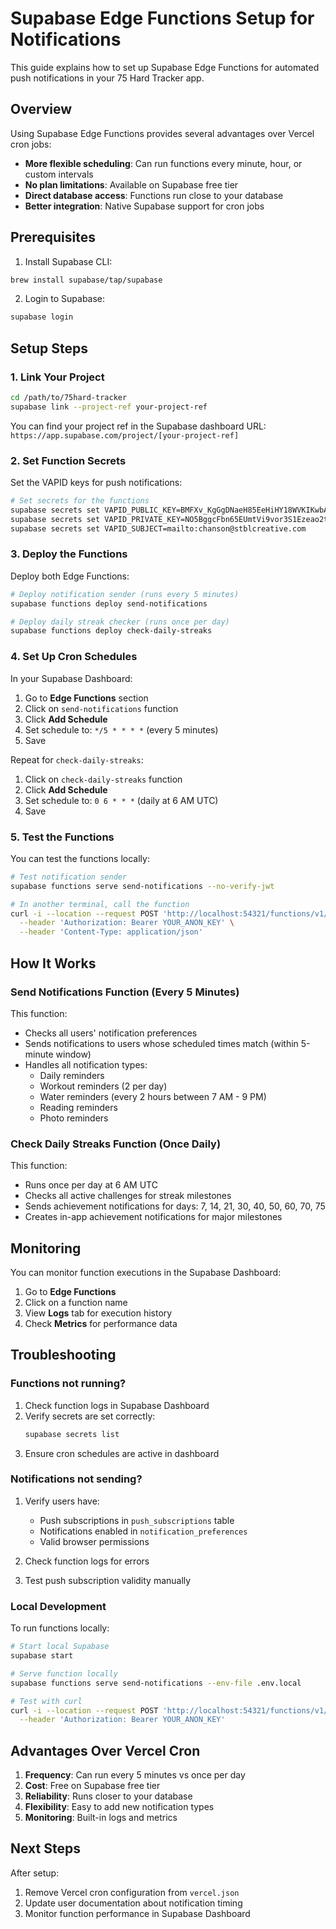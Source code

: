 # Supabase Edge Functions Setup for Notifications

This guide explains how to set up Supabase Edge Functions for automated push notifications in your 75 Hard Tracker app.

## Overview

Using Supabase Edge Functions provides several advantages over Vercel cron jobs:
- **More flexible scheduling**: Can run functions every minute, hour, or custom intervals
- **No plan limitations**: Available on Supabase free tier
- **Direct database access**: Functions run close to your database
- **Better integration**: Native Supabase support for cron jobs

## Prerequisites

1. Install Supabase CLI:
```bash
brew install supabase/tap/supabase
```

2. Login to Supabase:
```bash
supabase login
```

## Setup Steps

### 1. Link Your Project

```bash
cd /path/to/75hard-tracker
supabase link --project-ref your-project-ref
```

You can find your project ref in the Supabase dashboard URL: `https://app.supabase.com/project/[your-project-ref]`

### 2. Set Function Secrets

Set the VAPID keys for push notifications:

```bash
# Set secrets for the functions
supabase secrets set VAPID_PUBLIC_KEY=BMFXv_KgGgDNaeH85EeHiHY18WVKIKwbADaK3uMMEF7mlkWGAVjVn75DcadAr_ZyWiAH7HpU5aQEV-vYZzTtd-4
supabase secrets set VAPID_PRIVATE_KEY=NO5BggcFbn65EUmtVi9vor3S1Ezeao2tYXk_L1ndA8A
supabase secrets set VAPID_SUBJECT=mailto:chanson@stblcreative.com
```

### 3. Deploy the Functions

Deploy both Edge Functions:

```bash
# Deploy notification sender (runs every 5 minutes)
supabase functions deploy send-notifications

# Deploy daily streak checker (runs once per day)
supabase functions deploy check-daily-streaks
```

### 4. Set Up Cron Schedules

In your Supabase Dashboard:

1. Go to **Edge Functions** section
2. Click on `send-notifications` function
3. Click **Add Schedule**
4. Set schedule to: `*/5 * * * *` (every 5 minutes)
5. Save

Repeat for `check-daily-streaks`:
1. Click on `check-daily-streaks` function
2. Click **Add Schedule**
3. Set schedule to: `0 6 * * *` (daily at 6 AM UTC)
4. Save

### 5. Test the Functions

You can test the functions locally:

```bash
# Test notification sender
supabase functions serve send-notifications --no-verify-jwt

# In another terminal, call the function
curl -i --location --request POST 'http://localhost:54321/functions/v1/send-notifications' \
  --header 'Authorization: Bearer YOUR_ANON_KEY' \
  --header 'Content-Type: application/json'
```

## How It Works

### Send Notifications Function (Every 5 Minutes)

This function:
- Checks all users' notification preferences
- Sends notifications to users whose scheduled times match (within 5-minute window)
- Handles all notification types:
  - Daily reminders
  - Workout reminders (2 per day)
  - Water reminders (every 2 hours between 7 AM - 9 PM)
  - Reading reminders
  - Photo reminders

### Check Daily Streaks Function (Once Daily)

This function:
- Runs once per day at 6 AM UTC
- Checks all active challenges for streak milestones
- Sends achievement notifications for days: 7, 14, 21, 30, 40, 50, 60, 70, 75
- Creates in-app achievement notifications for major milestones

## Monitoring

You can monitor function executions in the Supabase Dashboard:

1. Go to **Edge Functions**
2. Click on a function name
3. View **Logs** tab for execution history
4. Check **Metrics** for performance data

## Troubleshooting

### Functions not running?

1. Check function logs in Supabase Dashboard
2. Verify secrets are set correctly:
   ```bash
   supabase secrets list
   ```
3. Ensure cron schedules are active in dashboard

### Notifications not sending?

1. Verify users have:
   - Push subscriptions in `push_subscriptions` table
   - Notifications enabled in `notification_preferences`
   - Valid browser permissions

2. Check function logs for errors
3. Test push subscription validity manually

### Local Development

To run functions locally:

```bash
# Start local Supabase
supabase start

# Serve function locally
supabase functions serve send-notifications --env-file .env.local

# Test with curl
curl -i --location --request POST 'http://localhost:54321/functions/v1/send-notifications' \
  --header 'Authorization: Bearer YOUR_ANON_KEY'
```

## Advantages Over Vercel Cron

1. **Frequency**: Can run every 5 minutes vs once per day
2. **Cost**: Free on Supabase free tier
3. **Reliability**: Runs closer to your database
4. **Flexibility**: Easy to add new notification types
5. **Monitoring**: Built-in logs and metrics

## Next Steps

After setup:
1. Remove Vercel cron configuration from `vercel.json`
2. Update user documentation about notification timing
3. Monitor function performance in Supabase Dashboard